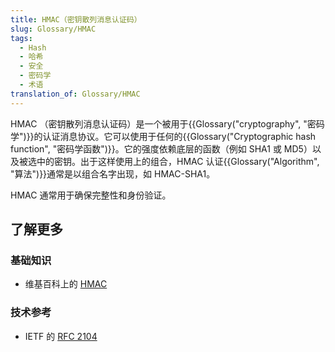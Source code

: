 ```yaml
---
title: HMAC（密钥散列消息认证码）
slug: Glossary/HMAC
tags:
  - Hash
  - 哈希
  - 安全
  - 密码学
  - 术语
translation_of: Glossary/HMAC
---
```

HMAC （密钥散列消息认证码）是一个被用于{{Glossary("cryptography", "密码学")}}的认证消息协议。它可以使用于任何的{{Glossary("Cryptographic hash function", "密码学函数")}}。它的强度依赖底层的函数（例如 SHA1 或 MD5）以及被选中的密钥。出于这样使用上的组合，HMAC 认证{{Glossary("Algorithm", "算法")}}通常是以组合名字出现，如 HMAC-SHA1。

HMAC 通常用于确保完整性和身份验证。

## 了解更多

### 基础知识

- 维基百科上的 [HMAC](https://zh.wikipedia.org/wiki/密钥散列消息认证码)

### 技术参考

- IETF 的 [RFC 2104](https://www.ietf.org/rfc/rfc2104.txt)
